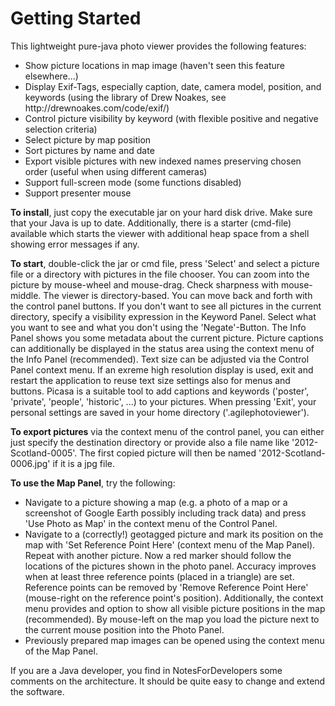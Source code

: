 # Getting Started #


<p>This lightweight pure-java photo viewer provides the following features:
<ul>
<li>Show picture locations in map image (haven't seen this feature elsewhere...)</li>
<li>Display Exif-Tags, especially caption, date, camera model, position, and keywords
(using the library of Drew Noakes, see http://drewnoakes.com/code/exif/)</li>
<li>Control picture visibility by keyword (with flexible positive and negative 
selection criteria)</li>
<li>Select picture by map position</li>
<li>Sort pictures by name and date</li>
<li>Export visible pictures with new indexed names preserving chosen order
(useful when using different cameras)</li>
<li>Support full-screen mode (some functions disabled)</li>
<li>Support presenter mouse</li>
</ul>
</p>

<p><b>To install</b>, just copy the executable jar on your hard disk drive.
Make sure that your Java is up to date. Additionally, there is a starter (cmd-file)
available which starts the viewer with additional heap space from a shell
showing error messages if any.</p>

<p><b>To start</b>, double-click the jar or cmd file, press 'Select' and select a
picture file or a directory with pictures in the file chooser. You can zoom
into the picture by mouse-wheel and mouse-drag. Check sharpness with mouse-middle.
The viewer is directory-based. You can move back and forth with the
control panel buttons.  If you don't want to see all pictures
in the current directory, specify a visibility expression in the Keyword Panel.
Select what you want to see and what you don't using the 'Negate'-Button.
The Info Panel shows you some metadata about the
current picture. Picture captions can additionally be displayed in the status area
using the context menu of the Info Panel (recommended). Text size can be adjusted
via the Control Panel context menu. If an exreme high resolution display is used, exit
and restart the application to reuse text size settings also for menus and buttons.
Picasa is a suitable tool to add captions
and keywords ('poster', 'private', 'people', 'historic', ...) to your pictures.
When pressing 'Exit', your personal settings are saved in your home directory
('.agilephotoviewer').</p>

<p><b>To export pictures</b> via the context menu of the control panel,
you can either just specify the destination directory or provide also
a file name like '2012-Scotland-0005'. The first copied picture will
then be named '2012-Scotland-0006.jpg' if it is a jpg file.</p>

<p><b>To use the Map Panel</b>, try the following:
<ul>
<li>Navigate to a picture showing a map (e.g. a photo of a map or a screenshot of
Google Earth possibly including track data) and press 'Use Photo as Map' in the
context menu of the Control Panel.</li>
<li>Navigate to a (correctly!) geotagged picture and mark its position on the
map with 'Set Reference Point Here' (context menu of the Map Panel). Repeat with
another picture. Now a red marker should follow the locations of the pictures shown
in the photo panel. Accuracy improves when at least three reference points
(placed in a triangle) are set. Reference points can be removed by
'Remove Reference Point Here' (mouse-right on the reference point's position).
Additionally, the context menu provides and option to show all visible picture
positions in the map (recommended).
By mouse-left on the map you load the picture next to the current
mouse position into the Photo Panel.</li>
<li>Previously prepared map images can be opened using the context menu of the
Map Panel.</li>
</ul>
</p>

If you are a Java developer, you find in NotesForDevelopers some comments on the
architecture. It should be quite easy to change and extend the software.
